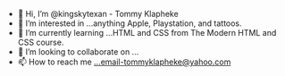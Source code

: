 - 👋 Hi, I’m @kingskytexan - Tommy Klapheke
- 👀 I’m interested in ...anything Apple, Playstation, and tattoos.
- 🌱 I’m currently learning ...HTML and CSS from The Modern HTML and CSS course.
- 💞️ I’m looking to collaborate on ...
- 📫 How to reach me ...email-tommyklapheke@yahoo.com

<!---
kingskytexan/kingskytexan is a ✨ special ✨ repository because its `README.md` (this file) appears on your GitHub profile.
You can click the Preview link to take a look at your changes.
--->
